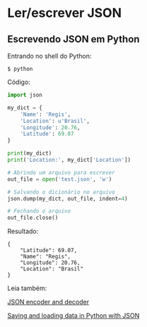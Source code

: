 # Ler/escrever JSON

## Escrevendo JSON em Python

Entrando no shell do Python:

```console
$ python
```

Código:

```python
import json

my_dict = {
    'Name': 'Regis',
    'Location': u'Brasil',
    'Longitude': 20.76,
    'Latitude': 69.07
}

print(my_dict)
print('Location:', my_dict['Location'])

# Abrindo um arquivo para escrever
out_file = open('test.json', 'w')

# Salvando o dicionário no arquivo
json.dump(my_dict, out_file, indent=4)

# Fechando o arquivo
out_file.close()
```

Resultado:

```console
{
    "Latitude": 69.07,
    "Name": "Regis",
    "Longitude": 20.76,
    "Location": "Brasil"
}
```

Leia também:

[JSON encoder and decoder][0]

[Saving and loading data in Python with JSON][1]

[0]: https://docs.python.org/3/library/json.html
[1]: http://kaira.sgo.fi/2014/05/saving-and-loading-data-in-python-with.html